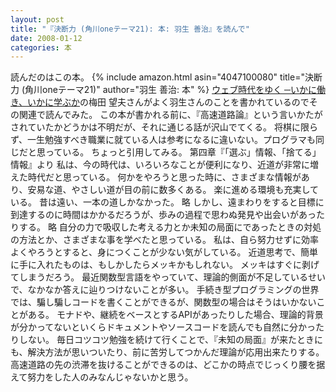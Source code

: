 ```yaml
---
layout: post
title: "『決断力 (角川oneテーマ21): 本: 羽生 善治』を読んで"
date: 2008-01-12
categories: 本
---
```

読んだのはこの本。
{% include amazon.html asin="4047100080" title="決断力 (角川oneテーマ21)" author="羽生 善治: 本" %}
[ウェブ時代をゆく ─いかに働き、いかに学ぶか](http://www.amazon.co.jp/%E3%82%A6%E3%82%A7%E3%83%96%E6%99%82%E4%BB%A3%E3%82%92%E3%82%86%E3%81%8F-%E2%94%80%E3%81%84%E3%81%8B%E3%81%AB%E5%83%8D%E3%81%8D%E3%80%81%E3%81%84%E3%81%8B%E3%81%AB%E5%AD%A6%E3%81%B6%E3%81%8B-%E3%81%A1%E3%81%8F%E3%81%BE%E6%96%B0%E6%9B%B8-687-%E6%A2%85%E7%94%B0/dp/4480063870)の梅田 望夫さんがよく羽生さんのことを書かれているのでその関連で読んでみた。
この本が書かれる前に、『高速道路論』という言いかたがされていたかどうかは不明だが、それに通じる話が沢山でてくる。
将棋に限らず、一生勉強すべき職業に就ている人は参考になるに違いない。プログラマも同じだと思っている。
ちょっと引用してみる。
第四章『「選ぶ」情報、「捨てる」情報』より
 私は、今の時代は、いろいろなことが便利になり、近道が非常に増えた時代だと思っている。
 何かをやろうと思った時に、さまざまな情報があり、安易な道、やさしい道が目の前に数多くある。
 楽に進める環境も充実している。
 昔は遠い、一本の道しかなかった。
略
 しかし、遠まわりをすると目標に到達するのに時間はかかるだろうが、歩みの過程で思わぬ発見や出会いがあったりする。
略
 自分の力で吸収した考える力とか未知の局面にであったときの対処の方法とか、さまざまな事を学べたと思っている。
 私は、自ら努力せずに効率よくやろうとすると、身につくことが少ない気がしている。
 近道思考で、簡単に手に入れたものは、もしかしたらメッキかもしれない。
 メッキはすぐに剥げてしまうだろう。
最近関数型言語をやっていて、理論的側面が不足しているせいで、なかなか答えに辿りつけないことが多い。
手続き型プログラミングの世界では、騙し騙しコードを書くことができるが、関数型の場合はそうはいかないことがある。
モナドや、継続をベースとするAPIがあったりした場合、理論的背景が分かってないといくらドキュメントやソースコードを読んでも自然に分かったりしない。
毎日コツコツ勉強を続けて行くことで、『未知の局面』が来たときにも、解決方法が思いついたり、前に苦労してつかんだ理論が応用出来たりする。
高速道路の先の渋滞を抜けることができるのは、どこかの時点でじっくり腰を据えて努力をした人のみなんじゃないかと思う。
